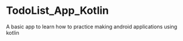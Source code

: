 # TodoList_App_Kotlin
A basic app to learn how to practice making android applications using kotlin

